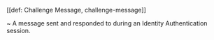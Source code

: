 [[def: Challenge Message, challenge-message]]

~ A message sent and responded to during an Identity Authentication session.